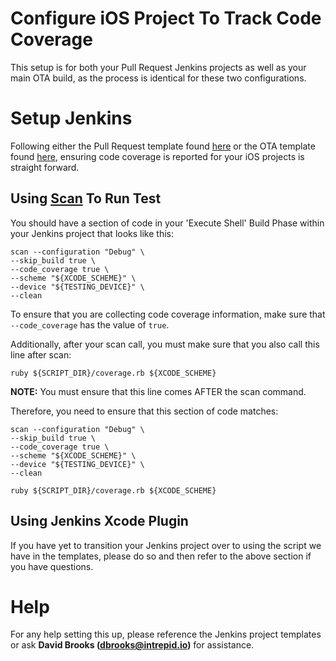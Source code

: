 # Configure iOS Project To Track Code Coverage
This setup is for both your Pull Request Jenkins projects as well as your main OTA build, as the process is identical for these two configurations.

# Setup Jenkins
Following either the Pull Request template found [here](https://ci.intrepid.io/view/Templates/job/ios-pull-request-template/) or the OTA template found [here](https://ci.intrepid.io/view/Templates/job/ios-template/), ensuring code coverage is reported for your iOS projects is straight forward.

## Using [Scan](https://github.com/fastlane/fastlane/tree/master/scan) To Run Test
You should have a section of code in your 'Execute Shell' Build Phase within your Jenkins project that looks like this:
```
scan --configuration "Debug" \
--skip_build true \
--code_coverage true \
--scheme "${XCODE_SCHEME}" \
--device "${TESTING_DEVICE}" \
--clean
```
To ensure that you are collecting code coverage information, make sure that `--code_coverage` has the value of `true`.

Additionally, after your scan call, you must make sure that you also call this line after scan:
```
ruby ${SCRIPT_DIR}/coverage.rb ${XCODE_SCHEME}
```
**NOTE:** You must ensure that this line comes AFTER the scan command.

Therefore, you need to ensure that this section of code matches:
```
scan --configuration "Debug" \
--skip_build true \
--code_coverage true \
--scheme "${XCODE_SCHEME}" \
--device "${TESTING_DEVICE}" \
--clean

ruby ${SCRIPT_DIR}/coverage.rb ${XCODE_SCHEME}
```

## Using Jenkins Xcode Plugin
If you have yet to transition your Jenkins project over to using the script we have in the templates, please do so and then refer to the above section if you have questions.

# Help
For any help setting this up, please reference the Jenkins project templates or ask **David Brooks (dbrooks@intrepid.io)** for assistance.
